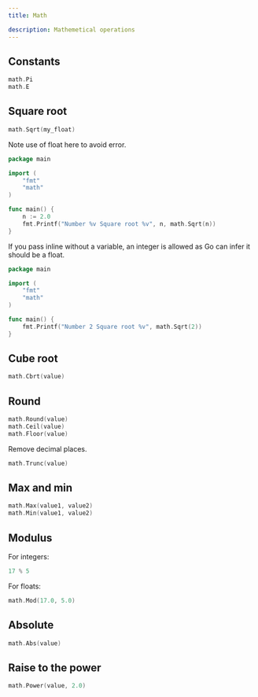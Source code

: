 ```yaml
---
title: Math

description: Mathemetical operations
---
```



## Constants

```go
math.Pi
math.E
```


## Square root

```go
math.Sqrt(my_float)
```

Note use of float here to avoid error.

```go
package main

import (
	"fmt"
	"math"
)

func main() {
	n := 2.0
	fmt.Printf("Number %v Square root %v", n, math.Sqrt(n))
}
```

If you pass inline without a variable, an integer is allowed as Go can infer it should be a float.

```go
package main

import (
	"fmt"
	"math"
)

func main() {
	fmt.Printf("Number 2 Square root %v", math.Sqrt(2))
}
```


## Cube root

```go
math.Cbrt(value)
```


## Round

```go
math.Round(value)
math.Ceil(value)
math.Floor(value)
```

Remove decimal places.

```go
math.Trunc(value)
```

## Max and min

```go
math.Max(value1, value2)
math.Min(value1, value2)
```

## Modulus

For integers:

```go
17 % 5
```

For floats:

```go
math.Mod(17.0, 5.0)
```


## Absolute

```go
math.Abs(value)
```


## Raise to the power

```go
math.Power(value, 2.0)
```



